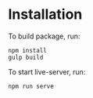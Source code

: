 # Installation
To build package, run:
```
npm install
gulp build
```

To start live-server, run:
```
npm run serve
```
